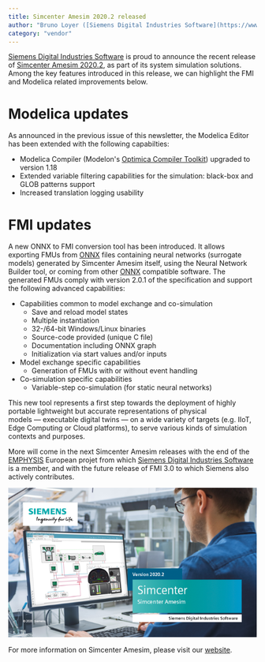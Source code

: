 ```yaml
---
title: Simcenter Amesim 2020.2 released
author: "Bruno Loyer ([Siemens Digital Industries Software](https://www.sw.siemens.com/ ))"
category: "vendor"
---
```



[Siemens Digital Industries Software](https://www.sw.siemens.com/ ) is proud to announce the recent release of [Simcenter Amesim 2020.2](https://www.youtube.com/watch?v=URHoN-yy_bk ), as part of its system simulation solutions. Among the key features introduced in this release, we can highlight the FMI and Modelica related improvements below.

# Modelica updates
As announced in the previous issue of this newsletter, the Modelica Editor has been extended with the following capabilties:
* Modelica Compiler (Modelon's [Optimica Compiler Toolkit](https://www.modelon.com/products-services/modelon-creator-suite/optimica-compiler-toolkit/ )) upgraded to version 1.18
* Extended variable filtering capabilities for the simulation: black-box and GLOB patterns support
* Increased translation logging usability 

# FMI updates
A new ONNX to FMI conversion tool has been introduced. It allows exporting FMUs from [ONNX](https://onnx.ai/ ) files containing neural networks (surrogate models) generated by Simcenter&nbsp;Amesim itself, using the Neural Network Builder tool, or coming from other [ONNX](https://onnx.ai/ ) compatible software. The generated FMUs comply with version 2.0.1 of the specification and support the following advanced capabilities: 
* Capabilities common to model exchange and co-simulation 
  * Save and reload model states
  * Multiple instantiation
  * 32-/64-bit Windows/Linux binaries
  * Source-code provided (unique C file)
  * Documentation including ONNX graph
  * Initialization via start values and/or inputs
* Model exchange specific capabilities 
  * Generation of FMUs with or without event handling
* Co-simulation specific capabilities
  * Variable-step co-simulation (for static neural networks)

This new tool represents a first step towards the deployment of highly portable lightweight but accurate representations of physical models&nbsp;&mdash;&nbsp;executable digital twins&nbsp;&mdash;&nbsp;on a wide variety of targets (e.g. IIoT, Edge Computing or Cloud platforms), to serve various kinds of simulation contexts and purposes.

More will come in the next Simcenter&nbsp;Amesim releases with the end of the [EMPHYSIS](https://itea3.org/project/emphysis.html ) European projet from which [Siemens Digital Industries Software](https://www.sw.siemens.com/ ) is a member, and with the future release of FMI 3.0 to which Siemens also actively contributes.   


![](amesim_banner_2020_2.png)

For more information on Simcenter Amesim, 
please visit our [website](https://www.plm.automation.siemens.com/global/en/products/simcenter/simcenter-amesim.html ).
